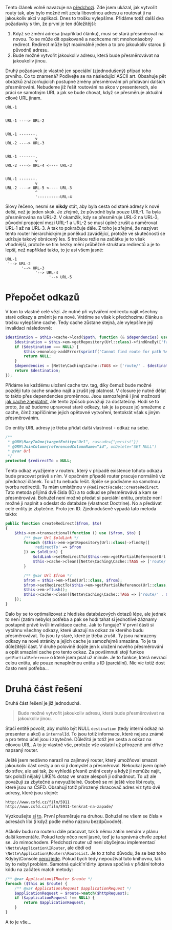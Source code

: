 Tento článek volně navazuje na [předchozí](dynamicke-routovani-url-adres). Zde jsem ukázal, jak vytvořit routy tak, aby bylo možné mít zcela libovolnou adresu a routovat ji na jakoukoliv akci v aplikaci. Dnes to trošku vylepšíme. Přidáme totiž další dva požadavky s tím, že první je ten důležitější:

1. Když se změní adresa (například článku), musí se stará přesměrovat na novou. To se může dít opakovaně a nechceme mít mnohonásobný redirect. Redirect může být maximálně jeden a to pro jakoukoliv starou (i původní) adresu.
2. Bude možné vytvořit jakoukoliv adresu, která bude přesměrovávat na jakoukoliv jinou.

Druhý požadavek je vlastně jen speciální (zjednodušený) případ toho prvního. Co to znamená? Podívejte se na následující ASCII art. Obsahuje pět obrázků znázorňujících postupné změny přesměrování při přidávání dalších přesměrování. Nebudeme již řešit routování na akce v presenterech, ale práci se samotným URL a jak se bude chovat, když se přesměruje aktuální cílové URL jinam.

```
URL-1


URL-1 ----> URL-2


URL-1 -------.
             v
URL-2 ----> URL-3


URL-1 -------.
             v
URL-2 ----> URL-4 <---- URL-3


URL-1 -------.
             v
URL-2 ----> URL-5 <---- URL-3
             ^
             '----------URL-4
```

Slovy řečeno, nesmí se **nikdy** stát, aby byla cesta od staré adresy k nové delší, než je jeden skok. Je zřejmé, že původně byla pouze URL-1. Ta byla přesměrována na URL-2. V okamžik, kdy se přesměruje URL-2 na URL-3, původní propojení mezi URL-1 a URL-2 se musí úplně zrušit a naměrovat URL-1 až na URL-3. A tak to pokračuje dále. Z toho je zřejmé, že nazývat tento router hierarchickým je poněkud zavádějící, protože ve skutečnosti se udržuje takový obrácený les. S troškou režie na začátku je to však vhodnější, protože se tím hezky mění průběžně struktura redirectů a je to lepší, než například takto, to je asi všem jasné:

```
URL-1
 '--> URL-2
       '--> URL-3
             '--> URL-4
                   '--> URL-5
```

Přepočet odkazů
===============
V tom to vlastně celé vězí. Je nutné při vytváření redirectu najít všechny staré odkazy a změnit je na nové. Vrátíme se však k předchozímu článku a trošku vylepšíme cache. Tedy cache zůstane stejná, ale vylepšíme její invalidaci následovně:

```php
$destination = $this->cache->load($path, function (& $dependencies) use ($path) {
    $destination = $this->em->getRepository(Url::class)->findOneBy(['fakePath' => $path]);
    if ($destination === NULL) {
        $this->monolog->addError(sprintf('Cannot find route for path %s', $path));
        return NULL;
    }
    $dependencies = [Nette\Caching\Cache::TAGS => ['route/' . $destination->getId()]];
    return $destination;
});
```

Přidáme ke každému uložení cache tzv. tag, díky čemuž bude možné později tuto cache snadno najít a zrušit její platnost. V closure je nutné dělat to takto přes dependencies proměnnou. Jsou samozřejmě i jiné možnosti [jak cache zneplatnit](http://doc.nette.org/cs/2.3/caching#toc-expirace-a-invalidace), ale tento způsob považuji za dostatečný. Hodí se to proto, že až budeme upravovat staré odkazy, tak je (a pouze je) smažeme z cache, čímž zapříčiníme jejich opětovné vytvoření, tentokrát však s jiným přesměrováním.

Do entity URL adresy je třeba přidat další vlastnost - odkaz na sebe.

```php
/**
 * @ORM\ManyToOne(targetEntity="Url", cascade={"persist"})
 * @ORM\JoinColumn(referencedColumnName="id", onDelete="SET NULL")
 * @var Url
 */
protected $redirectTo = NULL;
```

Tento odkaz využijeme v routeru, který v případě existence tohoto odkazu bude pracovat právě s ním. V opačném případě router pracuje normálně viz předchozí článek. To už tu nebudu řešit. Spíše se podíváme na samotnou tvorbu redirectů. Tu mám umístěnou v `@RedirectFacade::createRedirect`. Tato metoda přijímá dvě čísla (ID) a to odkud se přesměrovává a kam se přesměrovává. Bohužel není možné předat si parciální entitu, protože není možné ji naplnit a odeslat do databáze (vlastnost Doctrine). No a předávat celé entity je zbytečné. Proto jen ID. Zjednodušeně vypadá tato metoda takto:

```php
public function createRedirect($from, $to)
{
    $this->em->transactional(function () use ($from, $to) {
        /** @var Url $oldLink */
        foreach ($this->em->getRepository(Url::class)->findBy([
            'redirectTo' => $from
        ]) as $oldLink) {
            $oldLink->setRedirectTo($this->em->getPartialReference(Url::class, $to));
            $this->cache->clean([Nette\Caching\Cache::TAGS => ['route/' . $oldLink->getId()]]);
        }

        /** @var Url $from */
        $from = $this->em->find(Url::class, $from);
        $from->setRedirectTo($this->em->getPartialReference(Url::class, $to));
        $this->em->flush();
        $this->cache->clean([Nette\Caching\Cache::TAGS => ['route/' . $from->getId()]]);
    });
}
```

Dalo by se to optimalizovat z hlediska databázových dotazů lépe, ale jednak to není (zatím nebylo) potřeba a pak se hodí tahat si jednotlivé záznamy postupně právě kvůli invalidace cache. Jak to funguje? V první části si vytáhnu všechny odkazy, které ukazují na odkaz ze kterého budu přesměrovávat. To jsou ty staré, které je třeba zrušit. Ty jsou nahrazeny odkazy na nové stránky a jejich cache je samozřejmě smazána. To je ta důležitější část. V druhé polovině dojde jen k uložení nového přesměrování a opět smazání cache pro tento odkaz. Za povšimnutí stojí funkce `getPartialReference` o které jsem psal už minule. Je to funkce, která nevrací celou entitu, ale pouze nenaplněnou entitu s ID (parciální). Nic víc totiž dost často není potřeba...

Druhá část řešení
=================
Druhá část řešení je již jednoduchá.

> Bude možné vytvořit jakoukoliv adresu, která bude přesměrovávat na jakoukoliv jinou.

Stačí entitě povolit, aby mohlo být NULL `destination` (tedy interní odkaz na presenter a akci) a `internalId`. To jsou totiž informace, které nejsou známé a pro tetno účel jsou i zbytečné. Důležitá je totiž jen cesta a odkaz na cílovou URL. A to je vlastně vše, protože vše ostatní už přirozeně umí dříve napsaný router.

Ještě jsem nedávno narazil na zajímavý router, který umožňoval smazat jakoukoliv část cesty a on si jí domyslel a přesměroval. Nekoukal jsem úplně do střev, ale asi tak, že vyhledá přesně znění cesty a když ji nemůže najít, tak položí nějaký LIKE% dotaz ve snaze alespoň ji odhadnout. To už ale považuji za zbytečné a nevyužitelné. Osobně se mi ještě více líbí routy, které jsou na ČSFD. Obsahují totiž přirozený zkracovač adres viz tyto dvě adresy, které jsou stejné:

```
http://www.csfd.cz/film/5911
http://www.csfd.cz/film/5911-tenkrat-na-zapade/
```

Vyzkoušejte [si](http://www.csfd.cz/film/5911) [to](http://www.csfd.cz/film/5911-tenkrat-na-zapade/). První přesměruje na druhou. Bohužel ne všem se čísla v adresách líbí (i když podle mého názoru bezdpůvodně).

Ačkoliv budu na routeru dále pracovat, tak k němu zatím nemám v plánu další komentáře. Pokud tedy něco není jasné, teď je ta správná chvíle zeptat se. Jo mimochodem. Předchozí router už není obyčejnou implementací `\Nette\Application\IRouter`, ale dědí od `\Nette\Application\Routers\RouteList`. Je to z toho důvodu, že se bez toho Kdyby\Console [nerozjede](https://github.com/Kdyby/Console/blob/master/src/Kdyby/Console/CliRouter.php#L124). Pokud bych tedy nepoužíval tuto knihovnu, tak by to nebyl problém. Samotná quick'n'dirty úprava spočívá v přidání tohoto kódu na začátek match metody:

```php
/** @var Application\IRouter $route */
foreach ($this as $route) {
    /** @var Application\Request $applicationRequest */
    $applicationRequest = $route->match($httpRequest);
    if ($applicationRequest !== NULL) {
        return $applicationRequest;
    }
}
```

A to je vše...